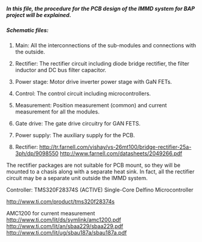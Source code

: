 ##### In this file, the procedure for the PCB design of the IMMD system for BAP project will be explained.

##### Schematic files:
1. Main: All the interconnections of the sub-modules and connections with the outside.
2. Rectifier: The rectifier circuit including diode bridge rectifier, the filter inductor and DC bus filter capacitor.
3. Power stage: Motor drive inverter power stage with GaN FETs.
4. Control: The control circuit including microcontrollers.
5. Measurement: Position measurement (common) and current measurement for all the modules.
6. Gate drive: The gate drive circuitry for GAN FETS.
7. Power supply: The auxiliary supply for the PCB.


1. Rectifier:
http://tr.farnell.com/vishay/vs-26mt100/bridge-rectifier-25a-3ph/dp/9098550
http://www.farnell.com/datasheets/2049266.pdf

The rectifier packages are not suitable for PCB mount, so they will be mounted to a chasis along with a separate heat sink. In fact, all the rectifier circuit may be a separate unit outside the IMMD system.

Controller: TMS320F28374S	(ACTIVE)
Single-Core Delfino Microcontroller

http://www.ti.com/product/tms320f28374s

AMC1200 for current measurement
http://www.ti.com/lit/ds/symlink/amc1200.pdf
http://www.ti.com/lit/an/sbaa229/sbaa229.pdf
http://www.ti.com/lit/ug/sbau187a/sbau187a.pdf
